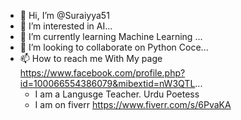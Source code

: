 - 👋 Hi, I’m @Suraiyya51
- 👀 I’m interested in AI...
- 🌱 I’m currently learning Machine Learning ...
- 💞️ I’m looking to collaborate on Python Coce...
- 📫 How to reach me With My page https://www.facebook.com/profile.php?id=100066554386079&mibextid=nW3QTL...
  - I am a Langusge Teacher. Urdu Poetess
  - I am on fiverr https://www.fiverr.com/s/6PvaKA
<!---
Suraiyya51/Suraiyya51 is a ✨ special ✨ repository because its `README.md` (this file) appears on your GitHub profile.
You can click the Preview link to take a look at your changes.
--->
